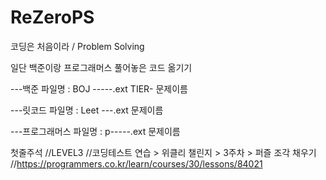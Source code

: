 # ReZeroPS
코딩은 처음이라 / Problem Solving

일단 백준이랑 프로그래머스 풀어놓은 코드 옮기기


---백준
파일명 : BOJ -----.ext
TIER- 문제이름

---릿코드
파일명 : Leet ---.ext
문제이름

---프로그래머스
파일명 : p-----.ext
문제이름

첫줄주석
//LEVEL3
//코딩테스트 연습 > 위클리 챌린지 > 3주차 > 퍼즐 조각 채우기
//https://programmers.co.kr/learn/courses/30/lessons/84021
